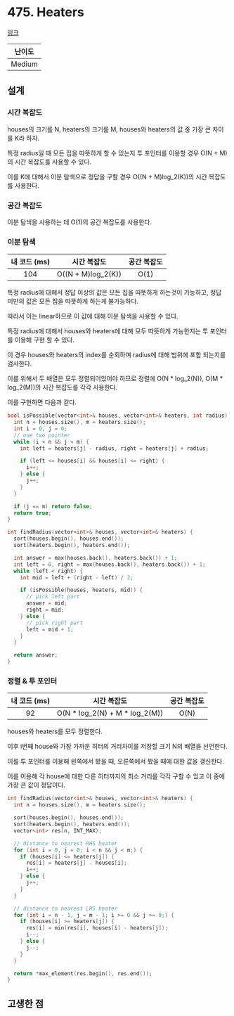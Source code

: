 # 475. Heaters

[링크](https://leetcode.com/problems/heaters/)

| 난이도 |
| :----: |
| Medium |

## 설계

### 시간 복잡도

houses의 크기를 N, heaters의 크기를 M, houses와 heaters의 값 중 가장 큰 차이를 K라 하자.

특정 radius일 때 모든 집을 따뜻하게 할 수 있는지 투 포인터를 이용할 경우 O(N + M)의 시간 복잡도를 사용할 수 있다.

이를 K에 대해서 이분 탐색으로 정답을 구할 경우 O((N + M)log_2(K))의 시간 복잡도를 사용한다.

### 공간 복잡도

이분 탐색을 사용하는 데 O(1)의 공간 복잡도를 사용한다.

### 이분 탐색

| 내 코드 (ms) |    시간 복잡도     | 공간 복잡도 |
| :----------: | :----------------: | :---------: |
|     104      | O((N + M)log_2(K)) |    O(1)     |

특정 radius에 대해서 정답 이상의 값은 모든 집을 따뜻하게 하는것이 가능하고, 정답 미만의 값은 모든 집을 따뜻하게 하는게 불가능하다.

따라서 이는 linear하므로 이 값에 대해 이분 탐색을 사용할 수 있다.

특정 radius에 대해서 houses와 heaters에 대해 모두 따뜻하게 가능한지는 투 포인터를 이용해 구현 할 수 있다.

이 경우 houses와 heaters의 index를 순회하며 radius에 대해 범위에 포함 되는지를 검사한다.

이를 위해서 두 배열은 모두 정렬되어있어야 하므로 정렬에 O(N \* log_2(N)), O(M \* log_2(M))의 시간 복잡도를 각각 사용한다.

이를 구현하면 다음과 같다.

```cpp
bool isPossible(vector<int>& houses, vector<int>& heaters, int radius) {
  int n = houses.size(), m = heaters.size();
  int i = 0, j = 0;
  // use two pointer
  while (i < n && j < m) {
    int left = heaters[j] - radius, right = heaters[j] + radius;

    if (left <= houses[i] && houses[i] <= right) {
      i++;
    } else {
      j++;
    }
  }

  if (j == m) return false;
  return true;
}

int findRadius(vector<int>& houses, vector<int>& heaters) {
  sort(houses.begin(), houses.end());
  sort(heaters.begin(), heaters.end());

  int answer = max(houses.back(), heaters.back()) + 1;
  int left = 0, right = max(houses.back(), heaters.back()) + 1;
  while (left < right) {
    int mid = left + (right - left) / 2;

    if (isPossible(houses, heaters, mid)) {
      // pick left part
      answer = mid;
      right = mid;
    } else {
      // pick right part
      left = mid + 1;
    }
  }

  return answer;
}
```

### 정렬 & 투 포인터

| 내 코드 (ms) |           시간 복잡도            | 공간 복잡도 |
| :----------: | :------------------------------: | :---------: |
|      92      | O(N \* log_2(N) + M \* log_2(M)) |    O(N)     |

houses와 heaters를 모두 정렬한다.

이후 i번째 house와 가장 가까운 히터의 거리차이를 저장할 크기 N의 배열을 선언한다.

이를 투 포인터를 이용해 왼쪽에서 봤을 때, 오른쪽에서 봤을 때에 대한 값을 갱신한다.

이를 이용해 각 house에 대한 다른 히터까지의 최소 거리를 각각 구할 수 있고 이 중에 가장 큰 값이 정답이다.

```cpp
int findRadius(vector<int>& houses, vector<int>& heaters) {
  int n = houses.size(), m = heaters.size();

  sort(houses.begin(), houses.end());
  sort(heaters.begin(), heaters.end());
  vector<int> res(n, INT_MAX);

  // distance to nearest RHS heater
  for (int i = 0, j = 0; i < n && j < m;) {
    if (houses[i] <= heaters[j]) {
      res[i] = heaters[j] - houses[i];
      i++;
    } else {
      j++;
    }
  }

  // distance to nearest LHS heater
  for (int i = n - 1, j = m - 1; i >= 0 && j >= 0;) {
    if (houses[i] >= heaters[j]) {
      res[i] = min(res[i], houses[i] - heaters[j]);
      i--;
    } else {
      j--;
    }
  }

  return *max_element(res.begin(), res.end());
}
```

## 고생한 점
